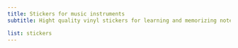 ```yaml
---
title: Stickers for music instruments
subtitle: Hight quality vinyl stickers for learning and memorizing notes

list: stickers
---
```


